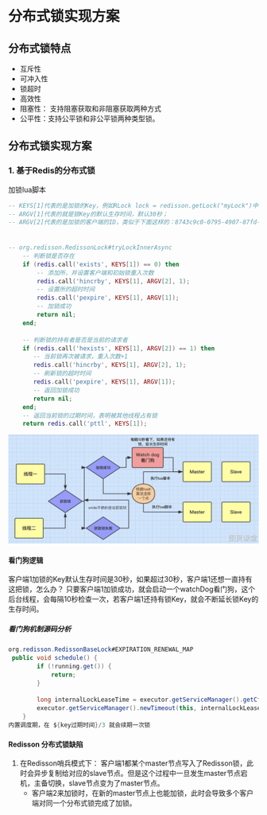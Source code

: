 # 分布式锁实现方案
## 分布式锁特点
- 互斥性
- 可冲入性
- 锁超时
- 高效性
- 阻塞性： 支持阻塞获取和非阻塞获取两种方式
- 公平性：支持公平锁和非公平锁两种类型锁。



## 分布式锁实现方案
### 1. 基于Redis的分布式锁
加锁lua脚本
```lua
-- KEYS[1]代表的是加锁的Key，例如RLock lock = redisson.getLock("myLock")中的“myLock”；
-- ARGV[1]代表的就是锁Key的默认生存时间，默认30秒；
-- ARGV[2]代表的是加锁的客户端的ID，类似于下面这样的：8743c9c0-0795-4907-87fd-6c719a6b4586:1。


-- org.redisson.RedissonLock#tryLockInnerAsync
    -- 判断锁是否存在
    if (redis.call('exists', KEYS[1]) == 0) then  
        -- 添加所，并设置客户端和初始锁重入次数 
        redis.call('hincrby', KEYS[1], ARGV[2], 1);  
        -- 设置所的超时时间
        redis.call('pexpire', KEYS[1], ARGV[1]);  
        -- 加锁成功
        return nil;  
    end;  
    
    -- 判断锁的持有者是否是当前的请求者
    if (redis.call('hexists', KEYS[1], ARGV[2]) == 1) then  
       -- 当前锁再次被请求，重入次数+1
       redis.call('hincrby', KEYS[1], ARGV[2], 1);  
       -- 刷新锁的超时时间
       redis.call('pexpire', KEYS[1], ARGV[1]);  
       -- 返回加锁成功
       return nil;  
    end;  
    -- 返回当前锁的过期时间，表明被其他线程占有锁
    return redis.call('pttl', KEYS[1]); 
```
![Redisson分布式锁](./005.IMGS/redisson-lock.png)

#### 看门狗逻辑
客户端1加锁的Key默认生存时间是30秒，如果超过30秒，客户端1还想一直持有这把锁，怎么办？ 只要客户端1加锁成功，就会启动一个watchDog看门狗，这个后台线程，会每隔10秒检查一次，若客户端1还持有锁Key，就会不断延长锁Key的生存时间。

##### 看门狗机制源码分析
```java
org.redisson.RedissonBaseLock#EXPIRATION_RENEWAL_MAP
 public void schedule() {
        if (!running.get()) {
            return;
        }

        long internalLockLeaseTime = executor.getServiceManager().getCfg().getLockWatchdogTimeout();
        executor.getServiceManager().newTimeout(this, internalLockLeaseTime / 3, TimeUnit.MILLISECONDS);
    }
内置调度期，在 ${key过期时间}/3 就会续期一次锁
```

#### Redisson 分布式锁缺陷
1. 在Redisson哨兵模式下： 客户端1都某个master节点写入了Redisson锁，此时会异步复制给对应的slave节点。但是这个过程中一旦发生master节点宕机，主备切换，slave节点变为了master节点。
   - 客户端2来加锁时，在新的master节点上也能加锁，此时会导致多个客户端对同一个分布式锁完成了加锁。

